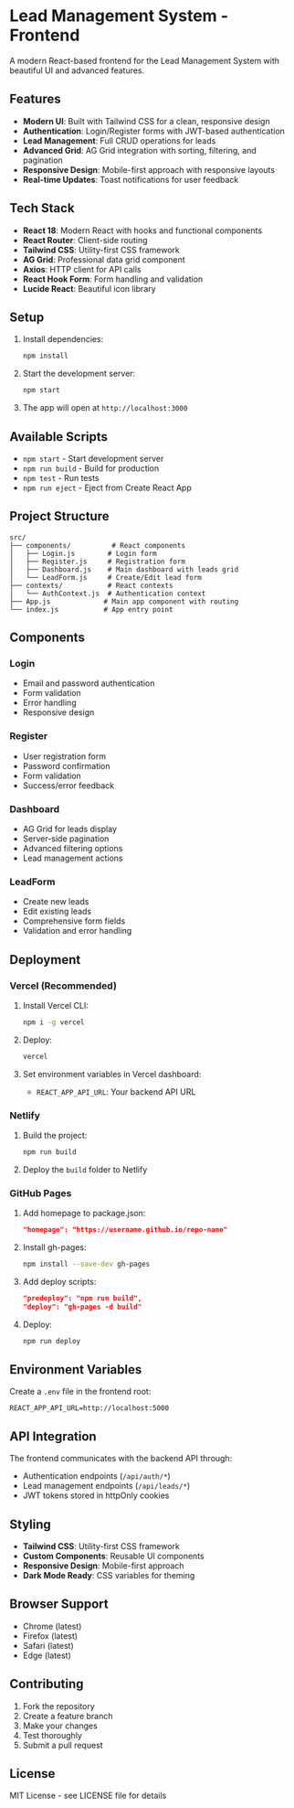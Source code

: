 # Lead Management System - Frontend

A modern React-based frontend for the Lead Management System with beautiful UI and advanced features.

## Features

- **Modern UI**: Built with Tailwind CSS for a clean, responsive design
- **Authentication**: Login/Register forms with JWT-based authentication
- **Lead Management**: Full CRUD operations for leads
- **Advanced Grid**: AG Grid integration with sorting, filtering, and pagination
- **Responsive Design**: Mobile-first approach with responsive layouts
- **Real-time Updates**: Toast notifications for user feedback

## Tech Stack

- **React 18**: Modern React with hooks and functional components
- **React Router**: Client-side routing
- **Tailwind CSS**: Utility-first CSS framework
- **AG Grid**: Professional data grid component
- **Axios**: HTTP client for API calls
- **React Hook Form**: Form handling and validation
- **Lucide React**: Beautiful icon library

## Setup

1. Install dependencies:
   ```bash
   npm install
   ```

2. Start the development server:
   ```bash
   npm start
   ```

3. The app will open at `http://localhost:3000`

## Available Scripts

- `npm start` - Start development server
- `npm run build` - Build for production
- `npm test` - Run tests
- `npm run eject` - Eject from Create React App

## Project Structure

```
src/
├── components/          # React components
│   ├── Login.js        # Login form
│   ├── Register.js     # Registration form
│   ├── Dashboard.js    # Main dashboard with leads grid
│   └── LeadForm.js     # Create/Edit lead form
├── contexts/           # React contexts
│   └── AuthContext.js  # Authentication context
├── App.js             # Main app component with routing
└── index.js           # App entry point
```

## Components

### Login
- Email and password authentication
- Form validation
- Error handling
- Responsive design

### Register
- User registration form
- Password confirmation
- Form validation
- Success/error feedback

### Dashboard
- AG Grid for leads display
- Server-side pagination
- Advanced filtering options
- Lead management actions

### LeadForm
- Create new leads
- Edit existing leads
- Comprehensive form fields
- Validation and error handling

## Deployment

### Vercel (Recommended)
1. Install Vercel CLI:
   ```bash
   npm i -g vercel
   ```

2. Deploy:
   ```bash
   vercel
   ```

3. Set environment variables in Vercel dashboard:
   - `REACT_APP_API_URL`: Your backend API URL

### Netlify
1. Build the project:
   ```bash
   npm run build
   ```

2. Deploy the `build` folder to Netlify

### GitHub Pages
1. Add homepage to package.json:
   ```json
   "homepage": "https://username.github.io/repo-name"
   ```

2. Install gh-pages:
   ```bash
   npm install --save-dev gh-pages
   ```

3. Add deploy scripts:
   ```json
   "predeploy": "npm run build",
   "deploy": "gh-pages -d build"
   ```

4. Deploy:
   ```bash
   npm run deploy
   ```

## Environment Variables

Create a `.env` file in the frontend root:

```env
REACT_APP_API_URL=http://localhost:5000
```

## API Integration

The frontend communicates with the backend API through:
- Authentication endpoints (`/api/auth/*`)
- Lead management endpoints (`/api/leads/*`)
- JWT tokens stored in httpOnly cookies

## Styling

- **Tailwind CSS**: Utility-first CSS framework
- **Custom Components**: Reusable UI components
- **Responsive Design**: Mobile-first approach
- **Dark Mode Ready**: CSS variables for theming

## Browser Support

- Chrome (latest)
- Firefox (latest)
- Safari (latest)
- Edge (latest)

## Contributing

1. Fork the repository
2. Create a feature branch
3. Make your changes
4. Test thoroughly
5. Submit a pull request

## License

MIT License - see LICENSE file for details
